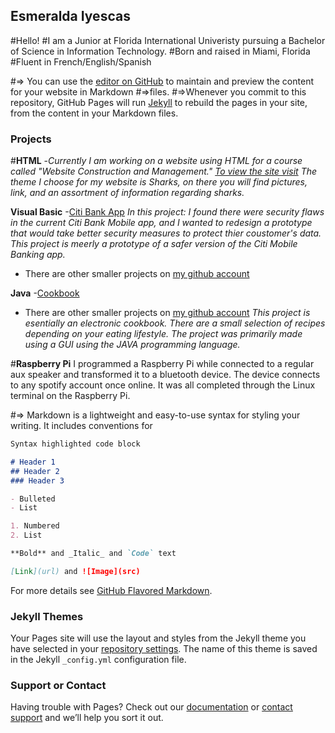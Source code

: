 ## **Esmeralda Iyescas**

#Hello! 
#I am a Junior at Florida International Univeristy pursuing a Bachelor of Science in Information Technology. 
#Born and raised in Miami, Florida 
#Fluent in French/English/Spanish 

#=> You can use the [editor on GitHub](https://github.com/eiyescas/eiyescas.github.io/edit/master/index.md) to maintain and preview the content for your website in Markdown #=>files.
#=>Whenever you commit to this repository, GitHub Pages will run [Jekyll](https://jekyllrb.com/) to rebuild the pages in your site, from the content in your Markdown files.

### Projects
#**HTML**
-_Currently I am working on a website using HTML for a course called "Website Construction and Management."
[To view the site visit](eiyes001@ocelot.aul.fiu.edu)
The theme I choose for my website is Sharks, on there you will find pictures, link, and an assortment of information regarding sharks._

**Visual Basic** 
-[Citi Bank App](https://github.com/eiyescas/Prototype-Design)
_In this project: I found there were security flaws in the current Citi Bank Mobile app, and I wanted to redesign a prototype 
that would take better security measures to protect thier coustomer's data.
This project is meerly a prototype of a safer version of the Citi Mobile Banking app._
- There are other smaller projects on [my github account](https://github.com/eiyescas)

**Java**
-[Cookbook](https://github.com/eiyescas/CookBook)
- There are other smaller projects on [my github account](https://github.com/eiyescas)
_This project is esentially an electronic cookbook. There are a small selection of recipes depending on your eating lifestyle.
The project was primarily made using a GUI using the JAVA programming language._

#**Raspberry Pi**
I programmed a Raspberry Pi while connected to a regular aux speaker and transformed it to a bluetooth device. The device connects to any spotify account 
once online. It was all completed through the Linux terminal on the Raspberry Pi. 


#=> Markdown is a lightweight and easy-to-use syntax for styling your writing. It includes conventions for

```markdown
Syntax highlighted code block

# Header 1
## Header 2
### Header 3

- Bulleted
- List

1. Numbered
2. List

**Bold** and _Italic_ and `Code` text

[Link](url) and ![Image](src)
```

For more details see [GitHub Flavored Markdown](https://guides.github.com/features/mastering-markdown/).

### Jekyll Themes

Your Pages site will use the layout and styles from the Jekyll theme you have selected in your [repository settings](https://github.com/eiyescas/eiyescas.github.io/settings). The name of this theme is saved in the Jekyll `_config.yml` configuration file.

### Support or Contact

Having trouble with Pages? Check out our [documentation](https://docs.github.com/categories/github-pages-basics/) or [contact support](https://github.com/contact) and we’ll help you sort it out.
